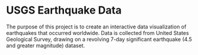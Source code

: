 # USGS Earthquake Data

The purpose of this project is to create an interactive data visualization of earthquakes that occurred 
worldwide. Data is collected from United States Geological Survey, drawing on a revolving 7-day significant earthquake (4.5 and greater magnitude) dataset. 


